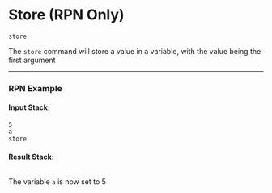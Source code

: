 # Store (RPN Only)
`store`

The `store` command will store a value in a variable, with the value being the first argument

----

### RPN Example
#### Input Stack:
```plaintext
5
a
store
```

#### Result Stack:
```plaintext

```

The variable `a` is now set to 5
